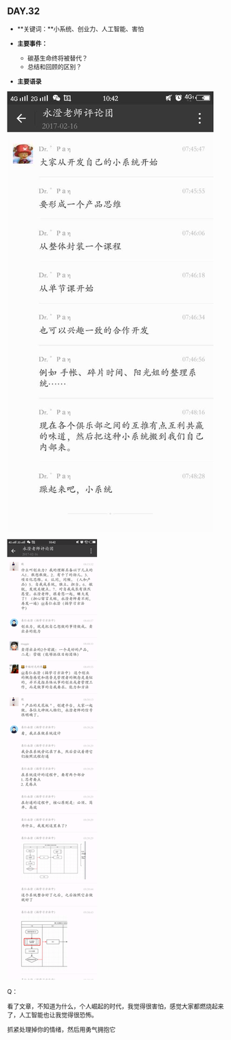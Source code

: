 ## DAY.32
+ **关键词：**小系统、创业力、人工智能、害怕
+ **主要事件：**
    + 碳基生命终将被替代？
    + 总结和回顾的区别？
    
+ **主要语录**


![](./_image/359474645507784303.jpg)

![](./_image/49568894614564926.png)

Q：

看了文章，不知道为什么，个人崛起的时代，我觉得很害怕，感觉大家都燃烧起来了，人工智能也让我觉得很恐怖。

抓紧处理掉你的情绪，然后用勇气拥抱它
















